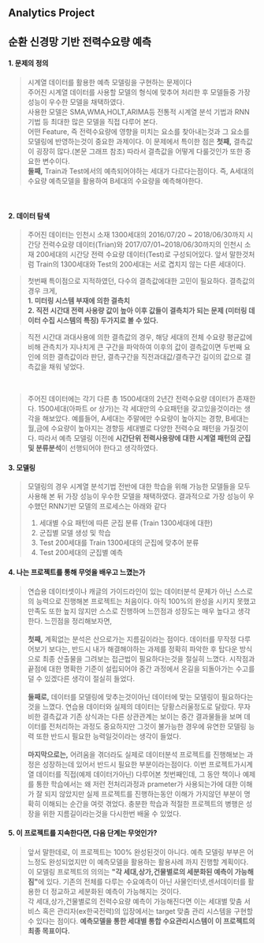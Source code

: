 ## Analytics Project <br>

## 순환 신경망 기반 전력수요량 예측 <br>

#### 1. 문제의 정의

> 시계열 데이터를 활용한 예측 모델링을 구현하는 문제이다 <br>
> 주어진 시계열 데이터를 사용할 모델의 형식에 맞추어 처리한 후 모델들중 가장 성능이 우수한 모델을 채택하였다. <br>
> 사용한 모델은 SMA,WMA,HOLT,ARIMA등 전통적 시계열 분석 기법과 RNN 기법 등 최대한 많은 모델을 직접 다루어 본다. <br>
> 어떤 Feature, 즉 전력수요량에 영향을 미치는 요소를 찾아내는것과 그 요소를 모델링에 반영하는것이 중요한 과제이다.
> 이 문제에서 특이한 점은 <b>첫째,</b> 결측값이 굉장히 많다.(본문 그래프 참조) 따라서 결측값을 어떻게 다룰것인가 또한 중요한 변수이다. <br> <b>둘째,</b> Train과 Test에서의 예측되어야하는 세대가 다르다는점이다. 즉, A세대의 수요량 예측모델을 활용하여 B세대의 수요량을 예측해야한다.

<br>

#### 2. 데이터 탐색

>  주어진 데이터는 인천시 소재 1300세대의 2016/07/20 ~ 2018/06/30까지 시간당 전력수요량 데이터(Trian)와 2017/07/01~2018/06/30까지의 인천시 소재 200세대의 시간당 전력 수요량 데이터(Test)로 구성되어있다. 앞서 말한것처럼 Train의 1300세대와 Test의 200세대는 서로 겹치지 않는 다른 세대이다.

> 첫번째 특이점으로 지적하였던, 다수의 결측값에대한 고민이 필요하다. 결측값의 경우 크게, <br>
>  <b> 1. 미터링 시스템 부재에 의한 결측치 </b> <br>
>  <b> 2. 직전 시간대 전력 사용량 값이 높아 이후 값들이 결측치가 되는 문제 (미터링 데이터 수집 시스템의 특징) 두가지로 볼 수 있다.</b> <br>

>직전 시간대 과대사용에 의한 결측값의 경우, 해당 세대의 전체 수요량 평균값에 비해 관측치가 지나치게 큰 구간을 파악하여 이후의 값이 결측값이면 두번째 요인에 의한 결측값이라 판단, 결측구간을 직전과대값/결측구간 길이의 값으로 결측값을 채워 넣었다.
<br>

> 주어진 데이터에는 각기 다른 총 1500세대의 2년간 전력수요량 데이터가 존재한다. 1500세대(아파트 or 상가)는 각 세대만의 수요패턴을 갖고있을것이라는 생각을 해보았다. 예를들어, A세대는 주말에만 수요량이 높아지는 경향, B세대는 월,금에 수요량이 높아지는 경향등 세대별로 다양한 전력수요 패턴을 가질것이다. 따라서 예측 모델링 이전에 <b> 시간단위 전력사용량에 대한 시계열 패턴의 군집 및 분류분석</b>이 선행되어야 한다고 생각하였다.


#### 3. 모델링

> 모델링의 경우 시계열 분석기법 전반에 대한 학습을 위해 가능한 모델들을 모두 사용해 본 뒤 가장 성능이 우수한 모델을 채택하였다.
> 결과적으로 가장 성능이 우수했던 RNN기반 모델의 프로세스는 아래와 같다
> 1. 세대별 수요 패턴에 따른 군집 분류 (Train 1300세대에 대한)
> 2. 군집별 모델 생성 및 학습
> 3. Test 200세대를 Train 1300세대의 군집에 맞추어 분류
> 4. Test 200세대의 군집별 예측

#### 4. 나는 프로젝트를 통해 무엇을 배우고 느꼈는가
> 연습용 데이터셋이나 캐글의 가이드라인이 있는 데이터분석 문제가 아닌 스스로의 능력으로 진행해본 프로젝트는 처음이다. 아직 100%의 완성을 시키지 못했고 만족도 또한 높지 않지만 스스로 진행하며 느낀점과 성장도는 매우 높다고 생각한다. 느낀점을 정리해보자면, <br><br>
> <b>첫째,</b> 계획없는 분석은 산으로가는 지름길이라는 점이다. 데이터를 무작정 다루어보기 보다는, 반드시 내가 해결해야하는 과제를 정확히 파악한 후 탑다운 방식으로 최종 산출물을 그려보는 접근법이 필요하다는것을 절실히 느꼈다. 시작점과 끝점에 대한 명확한 기준이 설립되어야 중간 과정에서 온길을 되돌아가는 수고를 덜 수 있겠다른 생각이 절실히 들었다. <br><br>
> <b>둘째로,</b> 데이터를 모델링에 맞추는것이아닌 데이터에 맞는 모델링이 필요하다는것을 느꼈다. 연습용 데이터와 실제의 데이터는 당황스러울정도로 달랐다. 무자비한 결측값과 기존 상식과는 다른 상관관계는 보이는 중간 결과물들을 보며 데이터를 전처리하는 과정도 중요하지만 그것이 불가능한 경우에 유연한 모델링 능력 또한 반드시 필요한 능력일것이라는 생각이 들었다. <br><br>
> <b>마지막으로는,</b> 어려움을 겪더라도 실제로 데이터분석 프로젝트를 진행해보는 과정은 성장하는데 있어서 반드시 필요한 부분이라는점이다. 이번 프로젝트가시계열 데이터를 직접(예제 데이터가아닌) 다루어본 첫번째인데, 그 동안 책이나 예제를 통한 학습에서는 왜 저런 전처리과정과 prameter가 사용되는가에 대한 이해가 잘 되지 않았지만 실제 프로젝트를 진행하는동안 이해가 가지않던 부분이 명확히 이해되는 순간을 여럿 겪었다. 충분한 학습과 적절한 프로젝트의 병행은 성장을 위한 지름길이라는것을 다시한번 배울 수 있었다.


#### 5. 이 프로젝트를 지속한다면, 다음 단계는 무엇인가?
> 앞서 말한데로, 이 프로젝트는 100% 완성된것이 아니다. 예측 모델링 부부은 어느정도 완성되었지만 이 예측모델을 활용하는 활용사례 까지 진행할 계획이다. 이 모델링 프로젝트의 의의는 <b>"각 세대,상가,건물별로의 세분화된 예측이 가능해짐"</b>에 있다. 기존의 전체를 다루는 수요예측이 아닌 사물인터넷,센서데이터를 활용한 더 정교하고 세분화된 예측이 가능해지는 것이다. <br>
> 각 세대,상가,건물별로의 전력수요량 예측이 가능해진다면 이는 세대별 맞춤 서비스 혹은 관리자(ex한국전력)의 입장에서는 target 맞춤 관리 시스템을 구현할 수 있다는 점이다. <b>예측모델을 통한 세대별 통합 수요관리시스템이 이 프로젝트의 최종 목표이다.</b>
